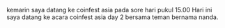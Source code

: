 kemarin saya datang ke coinfest asia pada sore hari pukul 15.00
Hari ini saya datang ke acara coinfest asia day 2 bersama teman bernama nanda.

